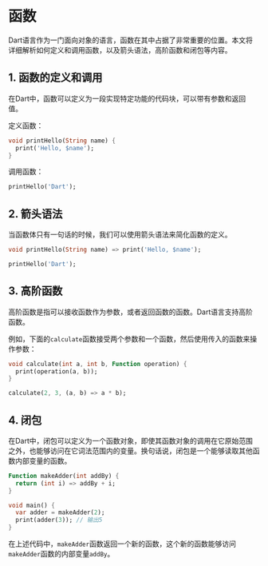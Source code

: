 # 函数



Dart语言作为一门面向对象的语言，函数在其中占据了非常重要的位置。本文将详细解析如何定义和调用函数，以及箭头语法，高阶函数和闭包等内容。

## **1. 函数的定义和调用**

在Dart中，函数可以定义为一段实现特定功能的代码块，可以带有参数和返回值。

定义函数：

```dart
void printHello(String name) {
  print('Hello, $name');
}
```

调用函数：

```dart
printHello('Dart');
```

##  **2. 箭头语法**

当函数体只有一句话的时候，我们可以使用箭头语法来简化函数的定义。

```dart
void printHello(String name) => print('Hello, $name');

printHello('Dart');
```

## **3. 高阶函数**

高阶函数是指可以接收函数作为参数，或者返回函数的函数。Dart语言支持高阶函数。

例如，下面的`calculate`函数接受两个参数和一个函数，然后使用传入的函数来操作参数：

```dart
void calculate(int a, int b, Function operation) {
  print(operation(a, b));
}

calculate(2, 3, (a, b) => a * b);
```

## **4. 闭包**

在Dart中，闭包可以定义为一个函数对象，即使其函数对象的调用在它原始范围之外，也能够访问在它词法范围内的变量。换句话说，闭包是一个能够读取其他函数内部变量的函数。

```dart
Function makeAdder(int addBy) {
  return (int i) => addBy + i;
}

void main() {
  var adder = makeAdder(2);
  print(adder(3)); // 输出5
}
```

在上述代码中，`makeAdder`函数返回一个新的函数，这个新的函数能够访问`makeAdder`函数的内部变量`addBy`。
